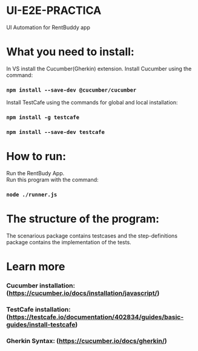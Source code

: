 # UI-E2E-PRACTICA
UI Automation for RentBuddy app


# What you need to install:
  In VS install the Cucumber(Gherkin) extension.
  Install Cucumber using the command:
  ### `npm install --save-dev @cucumber/cucumber`
  Install TestCafe using the commands for global and local installation: 
  ### `npm install -g testcafe`
  ### `npm install --save-dev testcafe`
                            
# How to run:
  Run the RentBudy App.\
  Run this program with the command: 
  ### `node ./runner.js`
  
# The structure of the program:
  The scenarious package contains testcases and the step-definitions package contains the implementation of the tests.
  
# Learn more
### Cucumber installation: (https://cucumber.io/docs/installation/javascript/)
### TestCafe installation: (https://testcafe.io/documentation/402834/guides/basic-guides/install-testcafe)
### Gherkin Syntax: (https://cucumber.io/docs/gherkin/)
